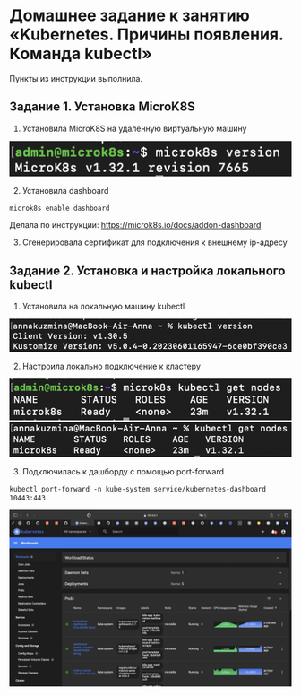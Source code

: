 # Домашнее задание к занятию «Kubernetes. Причины появления. Команда kubectl»

Пункты из инструкции выполнила.

## Задание 1. Установка MicroK8S

1. Установила MicroK8S на удалённую виртуальную машину

![скриншот](./screenshots/1.1.png)

2. Установила dashboard

```
microk8s enable dashboard
```
Делала по инструкции: https://microk8s.io/docs/addon-dashboard

3. Сгенерировала сертификат для подключения к внешнему ip-адресу

## Задание 2. Установка и настройка локального kubectl

1. Установила на локальную машину kubectl

![скриншот](./screenshots/2.1.png)

2. Настроила локально подключение к кластеру

![скриншот](./screenshots/2.2.1.png)
![скриншот](./screenshots/2.2.2.png)

3. Подключилась к дашборду с помощью port-forward

```
kubectl port-forward -n kube-system service/kubernetes-dashboard 10443:443
```

![скриншот](./screenshots/2.3.png)
